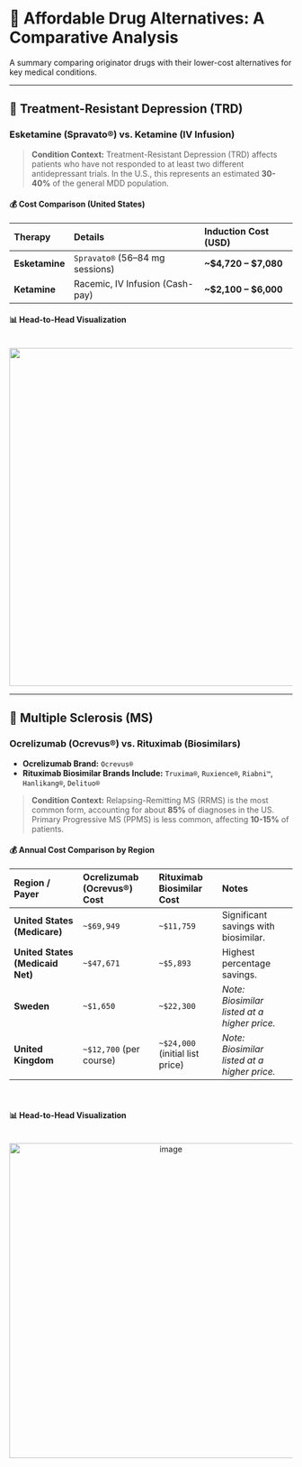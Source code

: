 # 💊 Affordable Drug Alternatives: A Comparative Analysis

A summary comparing originator drugs with their lower-cost alternatives for key medical conditions.

---

## 🧠 Treatment-Resistant Depression (TRD)

### Esketamine (Spravato®) vs. Ketamine (IV Infusion)

> **Condition Context:** Treatment-Resistant Depression (TRD) affects patients who have not responded to at least two different antidepressant trials. In the U.S., this represents an estimated **30-40%** of the general MDD population.

#### 💰 Cost Comparison (United States)

| Therapy | Details | Induction Cost (USD) |
| :--- | :--- | :--- |
| **Esketamine** | `Spravato®` (56–84 mg sessions) | **~$4,720 – $7,080** |
| **Ketamine** | Racemic, IV Infusion (Cash-pay) | **~$2,100 – $6,000** |

#### 📊 Head-to-Head Visualization
<p align="center">
  <img src="https://github.com/user-attachments/assets/700f5f30-ecaa-4265-910e-afee107310ae" width="600">
</p>

---

## 💪 Multiple Sclerosis (MS)

### Ocrelizumab (Ocrevus®) vs. Rituximab (Biosimilars)

* **Ocrelizumab Brand:** `Ocrevus®`
* **Rituximab Biosimilar Brands Include:** `Truxima®`, `Ruxience®`, `Riabni™`, `Hanlikang®`, `Delituo®`

> **Condition Context:** Relapsing-Remitting MS (RRMS) is the most common form, accounting for about **85%** of diagnoses in the US. Primary Progressive MS (PPMS) is less common, affecting **10-15%** of patients.

#### 💰 Annual Cost Comparison by Region

| Region / Payer | Ocrelizumab (Ocrevus®) Cost | Rituximab Biosimilar Cost | Notes |
| :--- | :--- | :--- | :--- |
| **United States (Medicare)** | `~$69,949` | `~$11,759` | Significant savings with biosimilar. |
| **United States (Medicaid Net)**| `~$47,671` | `~$5,893` | Highest percentage savings. |
| **Sweden** | `~$1,650` | `~$22,300` | *Note: Biosimilar listed at a higher price.* |
| **United Kingdom** | `~$12,700` (per course) | `~$24,000` (initial list price) | *Note: Biosimilar listed at a higher price.* |
<br>

#### 📊 Head-to-Head Visualization
<p align="center">
  <img width="559" alt="image" src="https://github.com/user-attachments/assets/6033094b-b1fd-4975-be2f-9622752ac757" />
</p>


